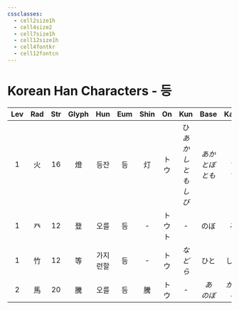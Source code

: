 ```yaml
---
cssclasses:
  - cell2size1h
  - cell4size2
  - cell7size1h
  - cell12size1h
  - cell4fontkr
  - cell12fontcn
---
```


# Korean Han Characters - 등

| Lev | Rad | Str | Glyph | Hun  | Eum | Shin |   On    |         Kun          |       Base       |     Kana      | Simp | Man  |  Can  | Viet |
| :-: | :-: | :-: | :---: | :--: | :-: | :--: | :-----: | :------------------: | :--------------: | :-----------: | :--: | :--: | :---: | :--: |
|  1  |  火  | 16  |   燈   |  등잔  |  등  |  灯   |   トウ    | ひ<br>*あかし*<br>*ともしび* | *あか<br>とぼ<br>とも* | *り<br>す<br>す* |  灯   | dēng | dang1 | đăng |
|  1  |  癶  | 12  |   登   |  오를  |  등  |  -   | トウ<br>ト |          -           |        のぼ        |       る       |  -   | dēng | dang1 | đăng |
|  1  |  竹  | 12  |   等   | 가지런할 |  등  |  -   |   トウ    |      *など<br>ら*       |        ひと        |      しい       |  -   | děng | dang2 | đẳng |
|  2  |  馬  | 20  |   騰   |  오를  |  등  |  騰   |   トウ    |          -           |    *あ<br>のぼ*     |   *がる<br>る*   |  腾   | téng | tang4 | đằng |
